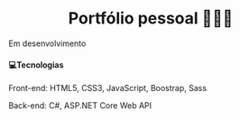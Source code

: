 <h1 align="center"> 
  Portfólio pessoal 👨🏽‍💻
</h1>
<div>
  <p>Em desenvolvimento</p>
  <h4>💻Tecnologias</h4>
  <p>Front-end: HTML5, CSS3, JavaScript, Boostrap, Sass</p>
  <p>Back-end: C#, ASP.NET Core Web API</p>
</div>
